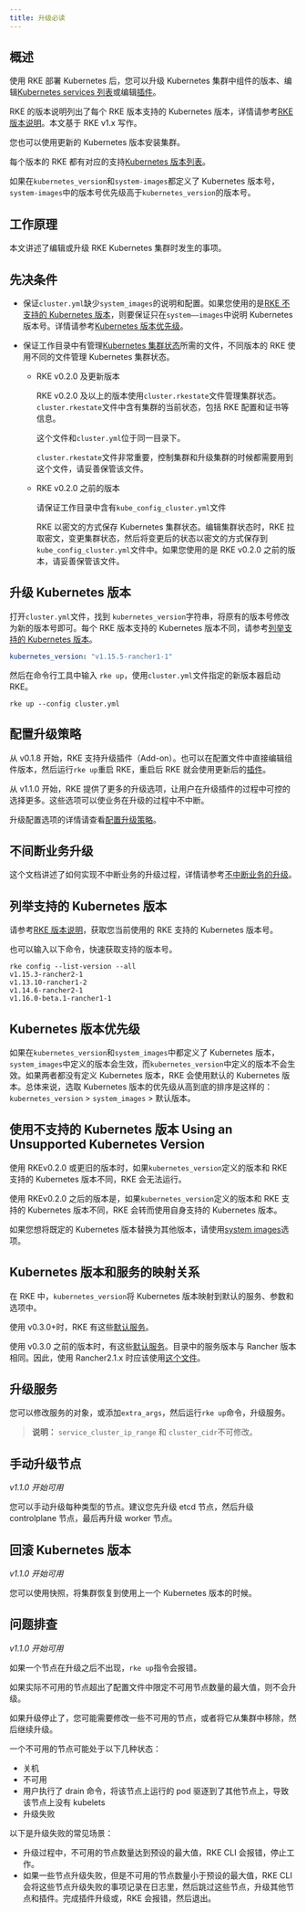 ```yaml
---
title: 升级必读
---
```


## 概述

使用 RKE 部署 Kubernetes 后，您可以升级 Kubernetes 集群中组件的版本、编辑[Kubernetes services 列表](/docs/rke/config-options/services/_index)或编辑[插件](/docs/rke/config-options/add-ons/_index)。

RKE 的版本说明列出了每个 RKE 版本支持的 Kubernetes 版本，详情请参考[RKE 版本说明](https://github.com/rancher/rke/releases/)。本文基于 RKE v1.x 写作。

您也可以使用更新的 Kubernetes 版本安装集群。

每个版本的 RKE 都有对应的支持[Kubernetes 版本列表](#listing-supported-kubernetes-versions)。

如果在`kubernetes_version`和`system-images`都定义了 Kubernetes 版本号，`system-images`中的版本号优先级高于`kubernetes_version`的版本号。

## 工作原理

本文讲述了编辑或升级 RKE Kubernetes 集群时发生的事项。

## 先决条件

- 保证`cluster.yml`缺少`system_images`的说明和配置。如果您使用的是[RKE 不支持的 Kubernetes 版本](#using-an-unsupported-kubernetes-version)，则要保证只在`system——images`中说明 Kubernetes 版本号。详情请参考[Kubernetes 版本优先级](#kubernetes-version-precedence)。

* 保证工作目录中有管理[Kubernetes 集群状态](/docs/rke/installation/_index)所需的文件，不同版本的 RKE 使用不同的文件管理 Kubernetes 集群状态。

  - RKE v0.2.0 及更新版本

    RKE v0.2.0 及以上的版本使用`cluster.rkestate`文件管理集群状态。`cluster.rkestate`文件中含有集群的当前状态，包括 RKE 配置和证书等信息。

    这个文件和`cluster.yml`位于同一目录下。

    `cluster.rkestate`文件非常重要，控制集群和升级集群的时候都需要用到这个文件，请妥善保管该文件。

  - RKE v0.2.0 之前的版本

    请保证工作目录中含有`kube_config_cluster.yml`文件

    RKE 以密文的方式保存 Kubernetes 集群状态。编辑集群状态时，RKE 拉取密文，变更集群状态，然后将变更后的状态以密文的方式保存到`kube_config_cluster.yml`文件中。如果您使用的是 RKE v0.2.0 之前的版本，请妥善保管该文件。

## 升级 Kubernetes 版本

打开`cluster.yml`文件，找到 `kubernetes_version`字符串，将原有的版本号修改为新的版本号即可。每个 RKE 版本支持的 Kubernetes 版本不同，请参考[列举支持的 Kubernetes 版本](#listing-supported-kubernetes-versions)。

```yaml
kubernetes_version: "v1.15.5-rancher1-1"
```

然后在命令行工具中输入 `rke up`，使用`cluster.yml`文件指定的新版本器启动 RKE。

```shell
rke up --config cluster.yml
```

## 配置升级策略

从 v0.1.8 开始，RKE 支持升级插件（Add-on）。也可以在配置文件中直接编辑组件版本，然后运行`rke up`重启 RKE，重启后 RKE 就会使用更新后的[插件](/docs/rke/config-options/add-ons/_index)。

从 v1.1.0 开始，RKE 提供了更多的升级选项，让用户在升级插件的过程中可控的选择更多。这些选项可以使业务在升级的过程中不中断。

升级配置选项的详情请查看[配置升级策略](/docs/rke/upgrades/configuring-strategy/_index)。

## 不间断业务升级

这个文档讲述了如何实现不中断业务的升级过程，详情请参考[不中断业务的升级](/docs/rke/upgrades/maintaining-availability/_index)。

## 列举支持的 Kubernetes 版本

请参考[RKE 版本说明](https://github.com/rancher/rke/releases)，获取您当前使用的 RKE 支持的 Kubernetes 版本号。

也可以输入以下命令，快速获取支持的版本号。

```shell
rke config --list-version --all
v1.15.3-rancher2-1
v1.13.10-rancher1-2
v1.14.6-rancher2-1
v1.16.0-beta.1-rancher1-1
```

## Kubernetes 版本优先级

如果在`kubernetes_version`和`system_images`中都定义了 Kubernetes 版本，`system_images`中定义的版本会生效，而`kubernetes_version`中定义的版本不会生效。如果两者都没有定义 Kubernetes 版本，RKE 会使用默认的 Kubernetes 版本。总体来说，选取 Kubernetes 版本的优先级从高到底的排序是这样的：`kubernetes_version` > `system_images` > 默认版本。

## 使用不支持的 Kubernetes 版本 Using an Unsupported Kubernetes Version

使用 RKEv0.2.0 或更旧的版本时，如果`kubernetes_version`定义的版本和 RKE 支持的 Kubernetes 版本不同，RKE 会无法运行。

使用 RKEv0.2.0 之后的版本是，如果`kubernetes_version`定义的版本和 RKE 支持的 Kubernetes 版本不同，RKE 会转而使用自身支持的 Kubernetes 版本。

如果您想将既定的 Kubernetes 版本替换为其他版本，请使用[system images](/docs/rke/config-options/system-images/_index)选项。

## Kubernetes 版本和服务的映射关系

在 RKE 中，`kubernetes_version`将 Kubernetes 版本映射到默认的服务、参数和选项中。

使用 v0.3.0+时，RKE 有这些[默认服务](https://github.com/rancher/kontainer-driver-metadata/blob/master/rke/k8s_service_options.go)。

使用 v0.3.0 之前的版本时，有这些[默认服务](https://github.com/rancher/types/blob/release/v2.2/apis/management.cattle.io/v3/k8s_defaults.go)。目录中的服务版本与 Rancher 版本相同。因此，使用 Rancher2.1.x 时应该使用[这个文件](https://github.com/rancher/types/blob/release/v2.1/apis/management.cattle.io/v3/k8s_defaults.go)。

## 升级服务

您可以修改服务的对象，或添加`extra_args`，然后运行`rke up`命令，升级服务。

> **说明：** `service_cluster_ip_range` 和 `cluster_cidr`不可修改。

## 手动升级节点

_v1.1.0 开始可用_

您可以手动升级每种类型的节点。建议您先升级 etcd 节点，然后升级 controlplane 节点，最后再升级 worker 节点。

## 回滚 Kubernetes 版本

_v1.1.0 开始可用_

您可以使用快照，将集群恢复到使用上一个 Kubernetes 版本的时候。

## 问题排查

_v1.1.0 开始可用_

如果一个节点在升级之后不出现，`rke up`指令会报错。

如果实际不可用的节点超出了配置文件中限定不可用节点数量的最大值，则不会升级。

如果升级停止了，您可能需要修改一些不可用的节点，或者将它从集群中移除，然后继续升级。

一个不可用的节点可能处于以下几种状态：

- 关机
- 不可用
- 用户执行了 drain 命令，将该节点上运行的 pod 驱逐到了其他节点上，导致该节点上没有 kubelets
- 升级失败

以下是升级失败的常见场景：

- 升级过程中，不可用的节点数量达到预设的最大值，RKE CLI 会报错，停止工作。
- 如果一些节点升级失败，但是不可用的节点数量小于预设的最大值，RKE CLI 会将这些节点升级失败的事项记录在日志里，然后跳过这些节点，升级其他节点和插件。完成插件升级或，RKE 会报错，然后退出。
